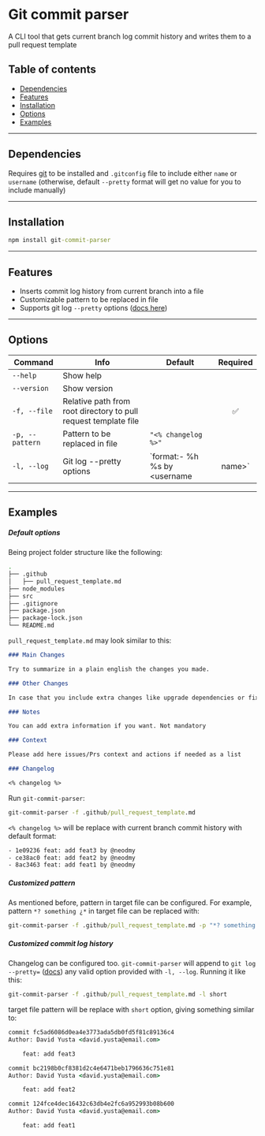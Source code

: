# Git commit parser

A CLI tool that gets current branch log commit history and writes them to a pull request template

## Table of contents
- [Dependencies](#dependencies)
- [Features](#features)
- [Installation](#installation)
- [Options](#options)
- [Examples](#examples)
---
## Dependencies
Requires [git](https://git-scm.com/) to be installed and `.gitconfig` file to include either `name` or `username` (otherwise, default `--pretty` format will get no value for you to include manually)

---

## Installation

```cmd
npm install git-commit-parser
```
---
## Features

- Inserts commit log history from current branch into a file
- Customizable pattern to be replaced in file
- Supports git log `--pretty` options ([docs here](https://git-scm.com/docs/pretty-formats))

---
## Options


| Command             |  Info                                                            | Default                                | Required           |
|---------------------|------------------------------------------------------------------|----------------------------------------|:------------------:|
| `--help`            | Show help                                                        |                                        |                    |
| `--version`         | Show version                                                     |                                        |                    |
| `-f, --file`        | Relative path from root directory to pull request template file  |                                        | :white_check_mark: |
| `-p, --pattern`     | Pattern to be replaced in file                                   | `"<% changelog %>"`                    |                    |
| `-l, --log`         | Git log --pretty options                                         | `format:- %h %s by <username | name>`  |                    |

---
## Examples

##### Default options
Being project folder structure like the following:

```bash
.
├── .github
│   ├── pull_request_template.md
├── node_modules
├── src
├── .gitignore
├── package.json
├── package-lock.json
└── README.md
```

`pull_request_template.md` may look similar to this:

```markdown
### Main Changes

Try to summarize in a plain english the changes you made.

### Other Changes

In case that you include extra changes like upgrade dependencies or fixing typos, etc..

### Notes

You can add extra information if you want. Not mandatory

### Context

Please add here issues/Prs context and actions if needed as a list

### Changelog

<% changelog %>
```

Run `git-commit-parser`:

```cmd
git-commit-parser -f .github/pull_request_template.md
```
`<% changelog %>` will be replace with current branch commit history with default format:

```cmd
- 1e09236 feat: add feat3 by @neodmy
- ce38ac0 feat: add feat2 by @neodmy
- 8ac3463 feat: add feat1 by @neodmy
```

##### Customized pattern
As mentioned before, pattern in target file can be configured. For example, pattern `*? something ¿*` in target file can be replaced with:

```cmd
git-commit-parser -f .github/pull_request_template.md -p "*? something ¿*" 
```

##### Customized commit log history
Changelog can be configured too. `git-commit-parser` will append to `git log --pretty=` ([docs](https://git-scm.com/docs/pretty-formats)) any valid option provided with `-l, --log`. Running it like this:

```cmd
git-commit-parser -f .github/pull_request_template.md -l short
```
target file pattern will be replace with `short` option, giving something similar to:

```cmd
commit fc5ad6086d0ea4e3773ada5db0fd5f81c89136c4
Author: David Yusta <david.yusta@email.com>

    feat: add feat3

commit bc2198b0cf8381d2c4e6471beb1796636c751e81
Author: David Yusta <david.yusta@email.com>

    feat: add feat2

commit 124fce4dec16432c63db4e2fc6a952993b08b600
Author: David Yusta <david.yusta@email.com>

    feat: add feat1
```
